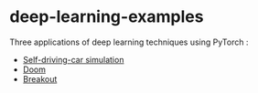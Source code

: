 # deep-learning-examples

Three applications of deep learning techniques using PyTorch :
- [Self-driving-car simulation](./car/README.md)
- [Doom](./doom/README.md)
- [Breakout](./breakout/README.md)
